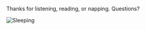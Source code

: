

Thanks for listening, reading, or napping. Questions? 

![Sleeping](https://media1.tenor.com/images/f89c189082d675ca5d27eb5028969beb/tenor.gif)
